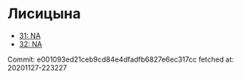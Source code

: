 # Лисицына
- [31: NA](31.md)
- [32: NA](32.md)

Commit: e001093ed21ceb9cd84e4dfadfb6827e6ec317cc
 fetched at: 20201127-223227

